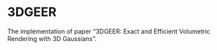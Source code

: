 # 3DGEER
The implementation of paper “3DGEER: Exact and Efficient Volumetric Rendering with 3D Gaussians”.
